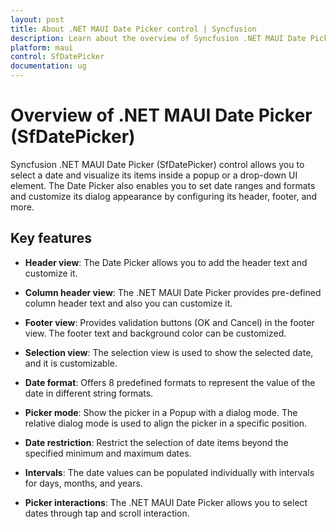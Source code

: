 ```yaml
---
layout: post
title: About .NET MAUI Date Picker control | Syncfusion
description: Learn about the overview of Syncfusion .NET MAUI Date Picker (SfDatePicker) control, its basic features, and date picker functionalities.
platform: maui
control: SfDatePicker
documentation: ug
---
```


# Overview of .NET MAUI Date Picker (SfDatePicker)

Syncfusion .NET MAUI Date Picker (SfDatePicker) control allows you to select a date and visualize its items inside a popup or a drop-down UI element. The Date Picker also enables you to set date ranges and formats and customize its dialog appearance by configuring its header, footer, and more.

## Key features

* **Header view**: The Date Picker allows you to add the header text and customize it.

* **Column header view**: The .NET MAUI Date Picker provides pre-defined column header text and also you can customize it.

* **Footer view**: Provides validation buttons (OK and Cancel) in the footer view. The footer text and background color can be customized.

* **Selection view**: The selection view is used to show the selected date, and it is customizable.

* **Date format**: Offers 8 predefined formats to represent the value of the date in different string formats.

* **Picker mode**: Show the picker in a Popup with a dialog mode. The relative dialog mode is used to align the picker in a specific position.

* **Date restriction**: Restrict the selection of date items beyond the specified minimum and maximum dates.

* **Intervals**: The date values can be populated individually with intervals for days, months, and years.

* **Picker interactions**: The .NET MAUI Date Picker allows you to select dates through tap and scroll interaction.
